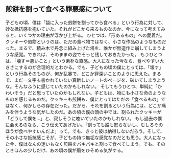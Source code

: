 ## 煎餅を割って食べる罪悪感について

子どもの頃、僕は「袋に入った煎餅を割ってから食べる」という行為に対して、妙な抵抗感を抱いていた。それがどこから来るものなのか、今になって考えてみると、いくつかの理由が浮かび上がる。
ひとつは、「形あるもの」への愛着だ。クッキーや煎餅というのは、ただの食べ物ではなく、小さな作品のようなものだった。まるで、積み木で丹念に組み上げた塔を、誰かが無造作に崩してしまうような感覚。できれば、そのままの姿でそっと残しておきたかった。
もうひとつは、「壊す＝悪いこと」という素朴な直感。大人になった今なら、食べやすい大きさにするのが合理的だとわかる。でも、子どもの頃の僕にとっては、「壊す」という行為そのものが、何か乱暴で、どこか罪深いことのように思えた。まるで、まだ一文字も書かれていない真新しいノートのページを、破いてしまうような。そんなふうに感じていたのかもしれない。
そしてもうひとつ、単純に「かわいそう」だと思っていたのかもしれない。子どもは、物にも小さな命のようなものを感じるものだ。クッキーも煎餅も、僕にとってはただの「食べるもの」ではなく、何かしらの存在だった。だから、それを割るという行為には、どこか痛みを伴うような気がしたのだ。あの頃の僕の頭の中では、割られたクッキーが「どうして僕を…」と、寂しそうに呟いていたのかもしれない。
もし過去の僕に会えるのなら、こう伝えてあげたい。「割っても誰も怒らないし、むしろそのほうが食べやすいんだよ」って。でも、きっと彼は納得しないだろう。そして、その小さな抵抗感こそが、子どもの持つ無垢な感覚なのだとも思う。大人になった今、僕はなんの迷いもなく煎餅をバキバキと割って食べてしまう。でも、そのときほんの少しだけ、あの頃の僕が眉をひそめる気がする。